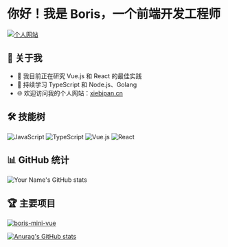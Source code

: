 # 你好！我是 Boris，一个前端开发工程师

<p>
  <a href="http://xiebipan.cn/">
    <img src="https://img.shields.io/badge/🌟%20查看我的个人网站%20🌟-xiebipan.cn-blue?style=for-the-badge" alt="个人网站" />
  </a>
</p>

## 🚀 关于我

- 🔭 我目前正在研究 Vue.js 和 React 的最佳实践
- 🌱 持续学习 TypeScript 和 Node.js、Golang
- 🌐 欢迎访问我的个人网站：[xiebipan.cn](http://xiebipan.cn/)

## 🛠 技能树

![JavaScript](https://img.shields.io/badge/-JavaScript-F7DF1E?style=flat-square&logo=javascript&logoColor=black)
![TypeScript](https://img.shields.io/badge/-TypeScript-3178C6?style=flat-square&logo=typescript&logoColor=white)
![Vue.js](https://img.shields.io/badge/-Vue.js-4FC08D?style=flat-square&logo=vue.js&logoColor=white)
![React](https://img.shields.io/badge/-React-61DAFB?style=flat-square&logo=react&logoColor=black)

## 📊 GitHub 统计

![Your Name's GitHub stats](https://github-readme-stats.vercel.app/api?username=borisXBP&show_icons=true&theme=radical)

## 🏆 主要项目

[![boris-mini-vue](https://github-readme-stats.vercel.app/api/pin/?username=borisXBP&repo=boris-mini-vue)](https://github.com/borisXBP/boris-mini-vue)


[![Anurag's GitHub stats](https://github-readme-stats.vercel.app/api?username=borisXBP)](https://github.com/borisXBP/github-readme-stats)
